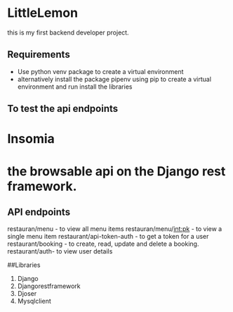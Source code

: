 # LittleLemon
this is my first backend developer project.

## Requirements
- Use python venv package to create a virtual environment
- alternatively install the package pipenv using pip to create a virtual environment and run install the libraries



## To test the api endpoints 
# Insomia
# the browsable api on the Django rest framework.

## API endpoints 
restauran/menu - to view all menu items
restauran/menu/<int:pk> - to view a single menu item
restaurant/api-token-auth - to get a token for a user 
restaurant/booking - to create, read, update and delete a booking.
restaurant/auth- to view user details

##Libraries 
1. Django
2. Djangorestframework
3. Djoser
4. Mysqlclient





